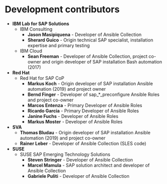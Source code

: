 # Development contributors

- **IBM Lab for SAP Solutions**
  - IBM Consulting
    - **Jason Masipiquena** - Developer of Ansible Collection
    - **Sherard Guico** - Origin technical SAP specialist, installation expertise and primary testing
  - IBM Cloud
    - **Sean Freeman** - Developer of Ansible Collection, project co-owner and origin developer of SAP installation Bash automation (2017)
- **Red Hat**
  - Red Hat for SAP CoP
    - **Markus Koch** - Origin developer of SAP installation Ansible automation (2019) and project owner
    - **Bernd Finger** - Developer of sap_*_preconfigure Ansible Roles and project co-owner
    - **Marcos Entenza** - Primary Developer of Ansible Roles
    - **Ricardo Garcia** - Primary Developer of Ansible Roles
    - **Janine Fuchs** - Developer of Ansible Roles
    - **Markus Moster** - Developer of Ansible Roles
- **SVA**
  - **Thomas Bludau** - Origin developer of SAP installation Ansible automation (2019) and project co-owner
  - **Rainer Leber**  - Developer of Ansible Collection (SLES code)
- **SUSE**
  - SUSE SAP Emerging Technology Solutions
    - **Steven Stringer** - Developer of Ansible Collection
    - **Marcel Mamula** - SAP solution architect and developer of Ansible Collection
    - **Gabriele Puliti** - Developer of Ansible Collection
